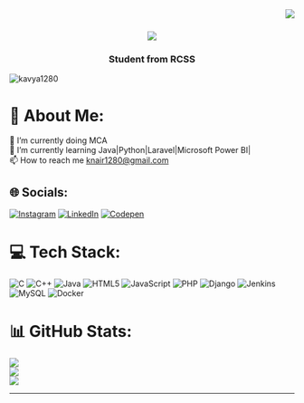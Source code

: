 <img align="right" src="https://visitor-badge.laobi.icu/badge?page_id=salesp07.salesp07" />

<h1 align="center">
    <img src="https://readme-typing-svg.herokuapp.com/?font=Righteous&size=35&center=true&vCenter=true&width=500&height=70&duration=4000&lines=KAVYA+NAIR!+👋;+Hello+all!;" />
</h1>

<h3 align="center">Student from RCSS</h3>

<p align="left"> <img src="https://komarev.com/ghpvc/?username=kavya1280&label=Profile%20views&color=0e75b6&style=flat" alt="kavya1280" /> </p>

# 💫 About Me:
🔭 I’m currently doing MCA <br>🌱 I’m currently learning Java|Python|Laravel|Microsoft Power BI|
<br>📫 How to reach me knair1280@gmail.com


## 🌐 Socials:
[![Instagram](https://img.shields.io/badge/Instagram-%23E4405F.svg?logo=Instagram&logoColor=white)](https://instagram.com/kavya___9702) [![LinkedIn](https://img.shields.io/badge/LinkedIn-%230077B5.svg?logo=linkedin&logoColor=white)](https://www.linkedin.com/in/kavya-nair-8219a822b/ ) [![Codepen](https://img.shields.io/badge/Codepen-000000?style=for-the-badge&logo=codepen&logoColor=white)](https://codepen.io/Knairmca) 

# 💻 Tech Stack:
![C](https://img.shields.io/badge/c-%2300599C.svg?style=for-the-badge&logo=c&logoColor=white) ![C++](https://img.shields.io/badge/c++-%2300599C.svg?style=for-the-badge&logo=c%2B%2B&logoColor=white) ![Java](https://img.shields.io/badge/java-%23ED8B00.svg?style=for-the-badge&logo=openjdk&logoColor=white) ![HTML5](https://img.shields.io/badge/html5-%23E34F26.svg?style=for-the-badge&logo=html5&logoColor=white) ![JavaScript](https://img.shields.io/badge/javascript-%23323330.svg?style=for-the-badge&logo=javascript&logoColor=%23F7DF1E) ![PHP](https://img.shields.io/badge/php-%23777BB4.svg?style=for-the-badge&logo=php&logoColor=white) ![Django](https://img.shields.io/badge/django-%23092E20.svg?style=for-the-badge&logo=django&logoColor=white) ![Jenkins](https://img.shields.io/badge/jenkins-%232C5263.svg?style=for-the-badge&logo=jenkins&logoColor=white) ![MySQL](https://img.shields.io/badge/mysql-%2300000f.svg?style=for-the-badge&logo=mysql&logoColor=white) ![Docker](https://img.shields.io/badge/docker-%230db7ed.svg?style=for-the-badge&logo=docker&logoColor=white)
# 📊 GitHub Stats:
![](https://github-readme-stats.vercel.app/api?username=kavya1280&theme=dark&hide_border=false&include_all_commits=false&count_private=false)<br/>
![](https://github-readme-streak-stats.herokuapp.com/?user=kavya1280&theme=dark&hide_border=false)<br/>
![](https://github-readme-stats.vercel.app/api/top-langs/?username=kavya1280&theme=dark&hide_border=false&include_all_commits=false&count_private=false&layout=compact)

---


<!-- Proudly created with GPRM ( https://gprm.itsvg.in ) -->




